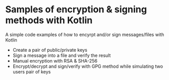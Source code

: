 # Samples of encryption & signing methods with Kotlin
A simple code examples of how to encyrpt and/or sign messages/files with Kotlin
- Create a pair of public/private keys
- Sign a message into a file and verify the result
- Manual encryption with RSA & SHA-256
- Encrypt/decrypt and sign/verify with GPG method while simulating two users pair of keys 

